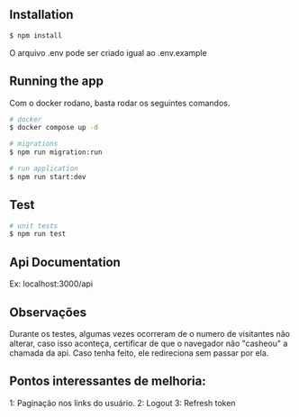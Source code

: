 ## Installation

```bash
$ npm install
```

O arquivo .env pode ser criado igual ao .env.example

## Running the app

Com o docker rodano, basta rodar os seguintes comandos.

```bash
# docker
$ docker compose up -d

# migrations
$ npm run migration:run

# run application
$ npm run start:dev
```

## Test

```bash
# unit tests
$ npm run test
```

## Api Documentation

Ex: localhost:3000/api

## Observações

Durante os testes, algumas vezes ocorreram de o numero de visitantes não alterar, caso isso aconteça, certificar de que o navegador não "casheou" a chamada da api. Caso tenha feito, ele redireciona sem passar por ela.

## Pontos interessantes de melhoria:

1: Paginação nos links do usuário.
2: Logout
3: Refresh token
